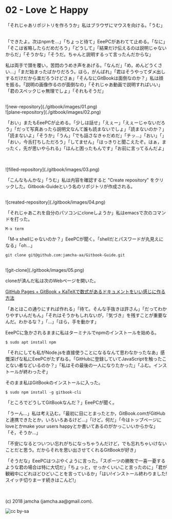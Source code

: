 

# 02 - Love と Happy

「それじゃあリポジトリを作ろうか」私はブラウザにマウスを向ける。「うむ」  

<br>  
「できたよ。次はnpmを…」「ちょっと待て」EeePCがあわてて止める。「なに」「そこは省略したらだめだろう」「どうして」「結果だけ伝えるのは説明じゃないからだ」「そうかな」「そうだ。ちゃんと説明するって言ったんだからな」  

私は両手で頭を覆い，苦悶のうめき声をあげる。「なんだ」「め，めんどうくさい…」「まだ始まったばかりだろう。ほら，がんばれ」「君はそうやってダメ出しするだけだから楽だろうけどさぁ」「そんなにGitBookは面倒なのか？」私は顔を振る。「説明の画像作るのが面倒なの」「それじゃあ動画で説明すればいい」「君のスペックじゃ無理でしょ」「それもそうだ」  

<br>  
![new-repository](./gitbook/images/01.png)  

<br>  
![plane-repository](./gitbook/images/02.png)  

「おい」またもEeePCが止める。「少しは話せ」「えぇー」「えぇーじゃないだろう」「だって写真あったら説明文なんて誰も読まないでしょ」「読まないのか？」「読まないよ」「そうか」「うん」「でも話さなきゃだめだ」「チッ…」「おい」「」「おい，今舌打ちしただろう」「してません」「はっきりと聞こえたぞ。はぁ，まったく，先が思いやられる」「ほんと困ったもんです」「お前に言ってるんだよ」  

<br>  
<br>  
![filled-repository](./gitbook/images/03.png)  

「こんなもんかな」「うむ」私は内容を確認すると "Create repository" をクリックした。Gitbook-Guideという名のリポジトリが作成される。  

<br>  
![created-repository](./gitbook/images/04.png)  

「それじゃあこれを自分のパソコンにcloneしようか」私はemacsで次のコマンドを打った。  

    M-x term

「M-x shellじゃないのか？」EeePCが聞く。「shellだとパスワードが丸見えになる」「oh&#x2026;」  

    git clone git@github.com:jamcha-aa/Gitbook-Guide.git

<br>  
![git-clone](./gitbook/images/05.png)  

cloneが済んだ私は次のWebページを開いた。  

[GitHub Pages + GitBook + KaTeXで数式があるドキュメントをいい感じに作る方法](http://mizukami234.hateblo.jp/entry/github-pages-gitbook-katex-example)  

「あとはこの通りにすれば作れる」「待て。そんな手抜きは許さん」「だってわかりやすいんだもん」「それはそうかもしれないが，『気づき』を残すことが重要なんだ。わかるな？」「…」「ほら，手を動かす」  

EeePCに急かされるままに私はターミナルでnpmのインストールを始める。  

    $ sudo apt install npm

「それにしても私がNode.jsを直接使うことになるなんて思わなかったなあ」感慨深げな私にEeePCがたずねる。「GitHubに登録していてJavaScriptを触ったことない者などいるのか？」「私はその最後の一人になりたかった」「ふむ。インストールが終わったぞ」  

そのまま私はGitBookのインストールに入った。  

    $ sudo npm install -g gitbook-cli

「ところでどうしてGitBookなんだ？」EeePCが聞く。  

「うーん…」私は考え込む。「最初に目にとまったとか，GitBook.comがGitHubと連携できたとか，いろいろあるけど…」「けど，何だ」「今はトップページにloveとかmake your users happyとか書いてあるのがかっこいいからかな」「そ，そうか…」  

「不安になるとついつい忘れがちになっちゃうんだけど，でも忘れちゃいけないことだと思う。だからそれを思い出させてくれるGitBookが好き」  

「そうだな」EeePCはつぶやくように言った。「スポーツの勝敗で一喜一憂するような君の場合は特に大切だ」「ちょっと，せっかくいいこと言ったのに」「君が観戦中にどれほどひどいことを言っているか」「はい!インストール終わりました!スイッチ切りまーす続きはこんど!」  

<br>  
<br>  
(c) 2018 jamcha (jamcha.aa@gmail.com).  

![cc by-sa](https://i.creativecommons.org/l/by-sa/4.0/88x31.png)  

